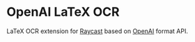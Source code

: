 # OpenAI LaTeX OCR

LaTeX OCR extension for [Raycast](https://www.raycast.com/) based on [OpenAI](https://openai.com/api/) format API.
